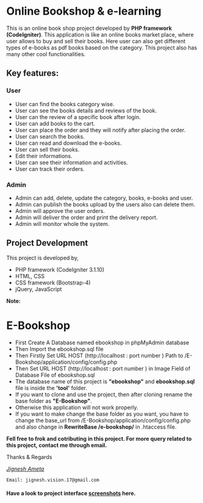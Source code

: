# Online Bookshop & e-learning

This is an online book shop project developed by **PHP framework (CodeIgniter)**. This application is like an online books market place, where user allows to buy and sell their books. Here user can also get different types of e-books as pdf books based on the category. This project also has many other cool functionalities.

## Key features:
### User
- User can find the books category wise.
- User can see the books details and reviews of the book.
- User can the review of a specific book after login.
- User can add books to the cart.
- User can place the order and they will notify after placing the order.
- User can search the books.
- User can read and download the e-books.
- User can sell their books.
- Edit their informations.
- User can see their information and activities.
- User can track their orders.

### Admin
- Admin can add, delete, update the category, books, e-books and user.
- Admin can publish the books upload by the users also can delete them.
- Admin will approve the user orders.
- Admin will deliver the order and print the delivery report.
- Admin will monitor whole the system.

## Project Development
This project is developed by,
- PHP framework (CodeIgniter 3.1.10)
- HTML, CSS
- CSS framework (Bootstrap-4)
- jQuery, JavaScript

**Note:** 
# E-Bookshop
-	First Create A Database named ebookshop in phpMyAdmin database
-	Then Import the ebookshop.sql file
-	Then Firstly Set URL HOST (http://localhost : port number ) Path to /E-Bookshop/application/config/config.php
-	Then Set URL HOST (http://localhost : port number ) in Image Field of Database File of ebookshop.sql 
-	The database name of this project is **"ebookshop"** and **ebookshop.sql** file is inside the **'tool'** folder. 
-	If you want to clone and use the project, then after cloning rename the base folder as **"E-Bookshop"**. 
-	Otherwise this application will not work properly. 
-	If you want to make change the base folder as you want, you have to change the base_url from /E-Bookshop/application/config/config.php and also change in **RewriteBase /e-bookshop/** in .htaccess file. 

**Fell free to frok and cotributing in this project. For more query related to this project, contact me through email.**

Thanks & Regards

*[Jignesh Ameta](https://github.com/HackyCoder0951/)*

`Email: jignesh.vision.17@gmail.com`

#### Have a look to project interface [screenshots](https://drive.google.com/drive/folders/1VNSyR11cKpcjzQnb8f-CRoSAMR_rqvB2?usp=sharing) here.
